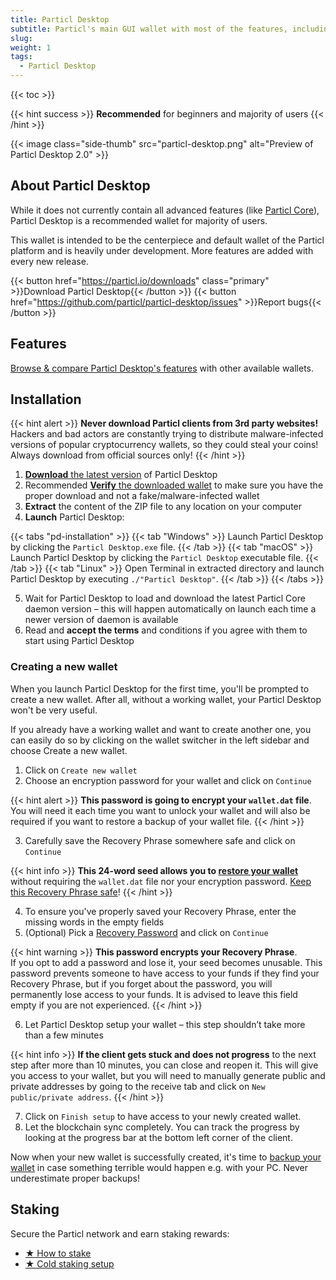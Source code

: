 ```yaml
---
title: Particl Desktop
subtitle: Particl's main GUI wallet with most of the features, including Particl Open Marketplace 
slug:
weight: 1
tags:
  - Particl Desktop
---
```


{{< toc >}}

{{< hint success >}}
**Recommended** for beginners and majority of users
{{< /hint >}}

{{< image class="side-thumb" src="particl-desktop.png" alt="Preview of Particl Desktop 2.0" >}}


## About Particl Desktop

While it does not currently contain all advanced features (like [Particl Core](/tutorial/particl-core/)), Particl Desktop is a recommended wallet for majority of users.

This wallet is intended to be the centerpiece and default wallet of the Particl platform and is heavily under development. More features are added with every new release.


{{< button href="https://particl.io/downloads" class="primary" >}}Download Particl Desktop{{< /button >}}
{{< button href="https://github.com/particl/particl-desktop/issues" >}}Report bugs{{< /button >}}


## Features

[Browse & compare Particl Desktop's features](/learn/wallets/overview/#comparison) with other available wallets.


## Installation

{{< hint alert >}}
**Never download Particl clients from 3rd party websites!**\
Hackers and bad actors are constantly trying to distribute malware-infected versions of popular cryptocurrency wallets, so they could steal your coins! Always download from official sources only!
{{< /hint >}}

1. [**Download** the latest version](https://particl.io/downloads) of Particl Desktop
2. <label type="info">Recommended</label> [**Verify** the downloaded wallet](/tutorial/security/verify-downloads/) to make sure you have the proper download and not a fake/malware-infected wallet
3. **Extract** the content of the ZIP file to any location on your computer
4. **Launch** Particl Desktop:

{{< tabs "pd-installation" >}}
{{< tab "Windows" >}}
Launch Particl Desktop by clicking the `Particl Desktop.exe` file.
{{< /tab >}}
{{< tab "macOS" >}}
Launch Particl Desktop by clicking the `Particl Desktop` executable file.
{{< /tab >}}
{{< tab "Linux" >}}
Open Terminal in extracted directory and launch Particl Desktop by executing `./"Particl Desktop"`.
{{< /tab >}}
{{< /tabs >}}

5. Wait for Particl Desktop to load and download the latest Particl Core daemon version – this will happen automatically on launch each time a newer version of daemon is available
6. Read and **accept the terms** and conditions if you agree with them to start using Particl Desktop

### Creating a new wallet

When you launch Particl Desktop for the first time, you'll be prompted to create a new wallet. After all, without a working wallet, your Particl Desktop won't be very useful.

If you already have a working wallet and want to create another one, you can easily do so by clicking on the wallet switcher in the left sidebar and choose Create a new wallet.

1. Click on `Create new wallet`
2. Choose an encryption password for your wallet and click on `Continue`

{{< hint alert >}}
**This password is going to encrypt your `wallet.dat` file**.\
You will need it each time you want to unlock your wallet and will also be required if you want to restore a backup of your wallet file.
{{< /hint >}}

3. Carefully save the Recovery Phrase somewhere safe and click on `Continue`

{{< hint info >}}
**This 24-word seed allows you to [restore your wallet](/tutorial/security/backup-restore-wallet/)** without requiring the `wallet.dat` file nor your encryption password. [Keep this Recovery Phrase safe](/tutorial/security/recovery-passphrase/)!
{{< /hint >}}

4. To ensure you've properly saved your Recovery Phrase, enter the missing words in the empty fields
5. (Optional) Pick a [Recovery Password](/tutorial/security/good-password) and click on `Continue`

{{< hint warning >}}
**This password encrypts your Recovery Phrase**.\
If you opt to add a password and lose it, your seed becomes unusable. This password prevents someone to have access to your funds if they find your Recovery Phrase, but if you forget about the password, you will permanently lose access to your funds. It is advised to leave this field empty if you are not experienced.
{{< /hint >}}

6. Let Particl Desktop setup your wallet – this step shouldn’t take more than a few minutes

{{< hint info >}}
**If the client gets stuck and does not progress** to the next step after more than 10 minutes, you can close and reopen it. This will give you access to your wallet, but you will need to manually generate public and private addresses by going to the receive tab and click on `New public/private address`.
{{< /hint >}}

7. Click on `Finish setup` to have access to your newly created wallet.
8. Let the blockchain sync completely. You can track the progress by looking at the progress bar at the bottom left corner of the client.

Now when your new wallet is successfully created, it's time to [backup your wallet](/tutorial/security/backup-restore-wallet/) in case something terrible would happen e.g. with your PC. Never underestimate proper backups!


## Staking

Secure the Particl network and earn staking rewards:

- [★ How to stake](/tutorial/staking/intro/)
- [★ Cold staking setup](/tutorial/staking/cold-staking/)
